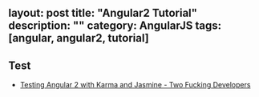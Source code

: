 layout: post
title: "Angular2 Tutorial"
description: ""
category: AngularJS
tags: [angular, angular2, tutorial]
---

## Test

- [Testing Angular 2 with Karma and Jasmine - Two Fucking Developers](http://twofuckingdevelopers.com/2016/01/testing-angular-2-with-karma-and-jasmine/)